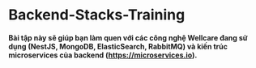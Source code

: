 # Backend-Stacks-Training
#### Bài tập này sẽ giúp bạn làm quen với các công nghệ Wellcare đang sử dụng (NestJS, MongoDB, ElasticSearch, RabbitMQ) và kiến trúc microservices của backend (https://microservices.io).

